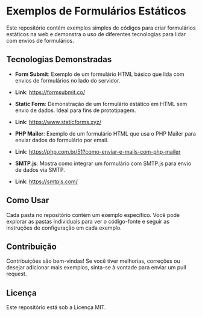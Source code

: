 # Exemplos de Formulários Estáticos

Este repositório contém exemplos simples de códigos para criar formulários estáticos na web e demonstra o uso de diferentes tecnologias para lidar com envios de formulários.

## Tecnologias Demonstradas

- **Form Submit**: Exemplo de um formulário HTML básico que lida com envios de formulários no lado do servidor.
- **Link**: https://formsubmit.co/

- **Static Form**: Demonstração de um formulário estático em HTML sem envio de dados. Ideal para fins de prototipagem.
- **Link**: https://www.staticforms.xyz/

- **PHP Mailer**: Exemplo de um formulário HTML que usa o PHP Mailer para enviar dados do formulário por email.
- **Link**: https://php.com.br/51?como-enviar-e-mails-com-php-mailer

- **SMTP.js**: Mostra como integrar um formulário com SMTP.js para envio de dados via SMTP.
- **Link**: https://smtpjs.com/

## Como Usar

Cada pasta no repositório contém um exemplo específico. Você pode explorar as pastas individuais para ver o código-fonte e seguir as instruções de configuração em cada exemplo.

## Contribuição

Contribuições são bem-vindas! Se você tiver melhorias, correções ou desejar adicionar mais exemplos, sinta-se à vontade para enviar um pull request.

## Licença

Este repositório está sob a Licença MIT.
